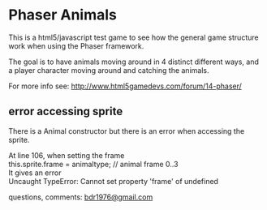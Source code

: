 Phaser Animals
==============
This is a html5/javascript test game to see how the general game structure work when using the Phaser framework.

The goal is to have animals moving around in 4 distinct different ways, and a player character moving around and catching the animals.

For more info see:
http://www.html5gamedevs.com/forum/14-phaser/

error accessing sprite
----------------------
There is a Animal constructor but there is an error when accessing the sprite.

At line 106, when setting the frame  
this.sprite.frame = animaltype; // animal frame 0..3  
It gives an error  
Uncaught TypeError: Cannot set property 'frame' of undefined

questions, comments: bdr1976@gmail.com